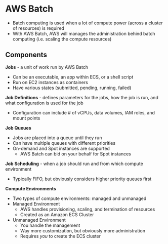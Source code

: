 # AWS Batch

- Batch computing is used when a lot of compute power (across a cluster of resources) is required
- With AWS Batch, AWS will manages the administration behind batch computing (i.e. scaling the compute resources)

## Components

**Jobs** - a unit of work run by AWS Batch
- Can be an executable, an app within ECS, or a shell script
- Run on EC2 instances as containers
- Have various states (submitted, pending, running, failed)

**Job Definitions** - defines parameters for the jobs, how the job is run, and what configuration is used for the job
- Configuration can include # of vCPUs, data volumes, IAM roles, and mount points

**Job Queues**
- Jobs are placed into a queue until they run
- Can have multiple queues with different priorities
- On-demand and Spot instances are supported
	- AWS Batch can bid on your behalf for Spot instances

**Job Scheduling** - when a job should run and from which compute environment
- Typically FIFO, but obviously considers higher priority queues first

**Compute Environments**
- Two types of compute environments: managed and unmanaged
- Managed Environment
	- AWS handles provisioning, scaling, and termination of resources
	- Created as an Amazon ECS Cluster
- Unmanaged Environment
	- You handle the management
	- Way more customization, but obviously more administration
	- Requires _you_ to create the ECS cluster
